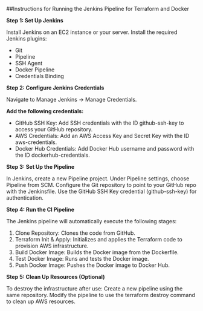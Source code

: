 
##Instructions for Running the Jenkins Pipeline for Terraform and Docker

**Step 1: Set Up Jenkins**

Install Jenkins on an EC2 instance or your server.
Install the required Jenkins plugins:
- Git
- Pipeline
- SSH Agent
- Docker Pipeline
- Credentials Binding

**Step 2: Configure Jenkins Credentials**

Navigate to Manage Jenkins → Manage Credentials.

**Add the following credentials:**
- GitHub SSH Key: Add SSH credentials with the ID github-ssh-key to access your GitHub repository.
- AWS Credentials: Add an AWS Access Key and Secret Key with the ID aws-credentials.
- Docker Hub Credentials: Add Docker Hub username and password with the ID dockerhub-credentials.

**Step 3: Set Up the Pipeline**

In Jenkins, create a new Pipeline project.
Under Pipeline settings, choose Pipeline from SCM.
Configure the Git repository to point to your GitHub repo with the Jenkinsfile.
Use the GitHub SSH Key credential (github-ssh-key) for authentication.

**Step 4: Run the CI Pipeline**

The Jenkins pipeline will automatically execute the following stages:
1. Clone Repository: Clones the code from GitHub.
2. Terraform Init & Apply: Initializes and applies the Terraform code to provision AWS infrastructure.
3. Build Docker Image: Builds the Docker image from the Dockerfile.
4. Test Docker Image: Runs and tests the Docker image.
5. Push Docker Image: Pushes the Docker image to Docker Hub.

**Step 5: Clean Up Resources (Optional)**

To destroy the infrastructure after use:
Create a new pipeline using the same repository.
Modify the pipeline to use the terraform destroy command to clean up AWS resources.
